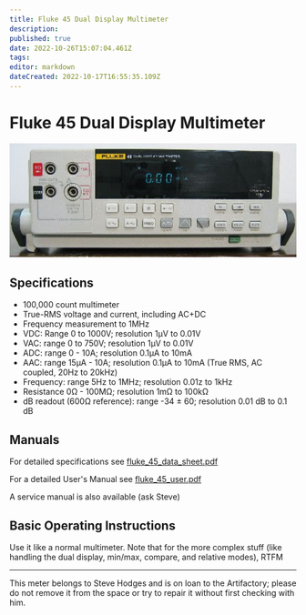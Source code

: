 ```yaml
---
title: Fluke 45 Dual Display Multimeter
description: 
published: true
date: 2022-10-26T15:07:04.461Z
tags: 
editor: markdown
dateCreated: 2022-10-17T16:55:35.109Z
---
```


# Fluke 45 Dual Display Multimeter

![fluke_45.jpg](/tools/electronics/fluke_45.jpg)

## Specifications

-   100,000 count multimeter
-   True-RMS voltage and current, including AC+DC
-   Frequency measurement to 1MHz
-   VDC: Range 0 to 1000V; resolution 1µV to 0.01V
-   VAC: range 0 to 750V; resolution 1µV to 0.01V
-   ADC: range 0 - 10A; resolution 0.1µA to 10mA
-   AAC: range 15µA - 10A; resolution 0.1µA to 10mA (True RMS, AC coupled, 20Hz to 20kHz)
-   Frequency: range 5Hz to 1MHz; resolution 0.01z to 1kHz
-   Resistance 0Ω - 100MΩ; resolution 1mΩ to 100kΩ
-   dB readout (600Ω reference): range -34 ± 60; resolution 0.01 dB to 0.1 dB

## Manuals

For detailed specifications see [fluke_45_data_sheet.pdf](/tools/electronics/fluke_45_data_sheet.pdf)

For a detailed User's Manual see [fluke_45_user.pdf](/tools/electronics/fluke_45_user.pdf)

A service manual is also available (ask Steve)

## Basic Operating Instructions

Use it like a normal multimeter. Note that for the more complex stuff (like handling the dual display, min/max, compare, and relative modes), RTFM

------------------------------------------------------------------------

This meter belongs to Steve Hodges and is on loan to the Artifactory; please do not remove it from the space or try to repair it without first checking with him.

